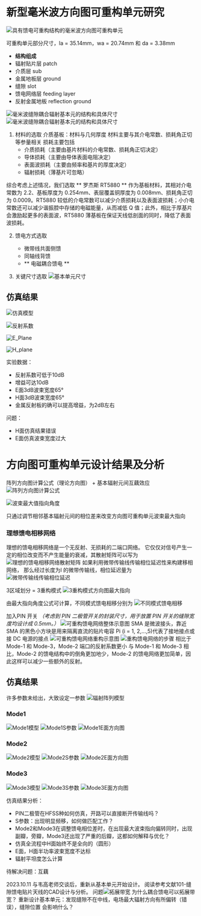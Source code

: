 # 新型毫米波方向图可重构单元研究
![具有馈电可重构结构的毫米波方向图可重构单元](/imgs/2023-09-20/6VfQIaoIoHowhKTU.png)

可重构单元部分尺寸，la = 35.14mm，wa = 20.74mm 和 da = 3.38mm


- **结构组成**
- 辐射贴片层 patch
- 介质层 sub
- 金属地板层 ground
- 缝隙 slot
- 馈电网络层 feeding layer
- 反射金属地板 reflection ground


![毫米波缝隙耦合辐射基本元的结构和具体尺寸](/imgs/2023-09-20/7SetwbPqR8H5etUO.png)    ![毫米波缝隙耦合辐射基本元的结构和具体尺寸](/imgs/2023-09-20/9zQ2SWdgc1hHT7dh.png)


1. 材料的选取
	介质基板：材料与几何厚度
	   材料主要与其介电常数、损耗角正切等参量相关
	   损耗主要包括
	  - 介质损耗（主要由基片材料的介电常数、损耗角正切决定）
	  - 导体损耗（主要由导体表面电阻决定）
      - 表面波损耗（主要由频率和基片的厚度决定）
	  - 辐射损耗（薄基片可忽略）

综合考虑上述情况，我们选取 ** 罗杰斯 RT5880 ** 作为基板材料，其相对介电常数为 2.2、基板厚度为 0.254mm、表层覆盖铜厚度为 0.008mm、损耗角正切为 0.0009。RT5880 较低的介电常数可以减少介质损耗以及表面波损耗；小介电常数还可以减少谐振腔中存储的电磁能量，从而减低 Q 值；此外，相比于厚基片会激励起更多的表面波，RT5880 薄基板在保证天线低剖面的同时，降低了表面波损耗。

2. 馈电方式选取
	- 微带线共面侧馈
	- 同轴线背馈
	-  ** 电磁耦合馈电	**

3. 关键尺寸选取
![基本单元尺寸](/imgs/2023-10-07/IYjezEf0cV8elFMC.png)

## 仿真结果
![仿真模型](/imgs/2023-10-07/ZuUPZL6RMkr0f3Ug.png)

![反射系数](/imgs/2023-10-07/apmG3F30FoX4HcVb.png)

![E_Plane](/imgs/2023-10-07/z9E1QUZm9oW7uN9s.png)

![H_plane](/imgs/2023-10-07/6cHGIxyb3PsUftaH.png)

实验数据：
- 反射系数可低于10dB
- 增益可达10dB
- E面3dB波束宽度65°
- H面3dB波束宽度65°
- 金属反射板的确可以提高增益，为2dB左右

问题：
- H面仿真结果错误
- E面仿真波束宽度过大

# 方向图可重构单元设计结果及分析
阵列方向图计算公式（理论方向图） + 基本辐射元间互藕效应
![阵列方向图计算公式](/imgs/2023-10-07/GGR4qcLp8zoUxP15.jpeg)

![波束最大值指向角度](/imgs/2023-10-07/3YwnGXqNJQGl6slR.png)

只通过调节相邻基本辐射元间的相位差来改变方向图可重构单元波束最大指向

### 理想馈电相移网络

理想的馈电相移网络是一个无反射、无损耗的二端口网络。
它仅仅对信号产生一定的相位改变而不产生能量的衰减，其散射矩阵可以写为
![理想的馈电相移网络散射矩阵](/imgs/2023-10-07/UOkoRKvntnA91N04.png)
如果利用微带传输线传输相位延迟性来构建移相网络，
那么经过长度为l 的微带传输线，相位延迟量为
![微带传输线传输相位延迟](/imgs/2023-10-07/gSJaZ2bwNlBKyFPg.png)

3区域划分 = 3重构模式
![3重构模式方向图最大指向](/imgs/2023-10-07/zc2WqC04MFWL5OoY.png)

由最大指向角度公式可计算，不同模式馈电相移分别为
![不同模式馈电相移](/imgs/2023-10-07/CwrlYiA5g2H4HJ1X.png)

加入PIN 开关
*（考虑到 PIN 二极管开关的封装尺寸，用于放置 PIN 开关的缝隙宽度均设计成 0.5mm。）*
![可重构馈电网络整体示意图](/imgs/2023-10-07/sLjqZ2BRoJ6iaxSw.png)
SMA 是微波接头，靠近 SMA 的黑色小方块是用来隔离直流的贴片电容
Pi (i = 1, 2,…,5)代表了接地接点或接 DC 电源的接点
![可重构馈电网络重构示意图](/imgs/2023-10-07/VRxzY9Nu9qZZkxvD.png)
![重构馈电网络的步骤](/imgs/2023-10-07/g3JJQlDbE3W9DKC9.png)
相比于 Mode-1 和 Mode-3，Mode-2 端口的反射系数更小
与 Mode-1 和 Mode-3 相比，Mode-2 的馈电结构中的倒角更加地少，Mode-2 的馈电网络更加简单，因此这样可以减少一些额外的反射。

## 仿真结果
许多参数未给出，大致设定一参数
![辐射阵列模型](/imgs/2023-10-08/y2hZ23aB3hhAOsv8.png)
### Mode1
![Mode1模型](/imgs/2023-10-08/hI1Vu9pm41tObQzm.jpeg)
![Mode1S参数](/imgs/2023-10-08/Ym54rGTzcErVNT2k.jpeg)
![Mode1E面方向图](/imgs/2023-10-08/NtpbK2w8uVzme1si.jpeg)
### Mode2
![Mode2模型](/imgs/2023-10-08/sYmk10P3l6zVJXAg.png)
![Mode2S参数](/imgs/2023-10-08/sVAGGXonkQSGEVor.png)
![Mode2E面方向图](/imgs/2023-10-08/z5J5FlrLKFbGbvGW.png)
### Mode3
![Mode3模型](/imgs/2023-10-08/Tr5gEKjvQ7j0PUMx.png)
![Mode3S参数](/imgs/2023-10-08/7JMzIpl9EsBkHOtt.png)
![Mode3E面方向图](/imgs/2023-10-08/sSzuoTQrkOKtD6DO.png)

仿真结果分析：
- PIN二极管在HFSS种如何仿真，开路可以直接断开传输线吗？
- S参数：出现明显频移，如何做匹配工作？
- Mode2和Mode3在调整馈电相位差时，在出现最大波束指向偏转同时，出现副瓣，旁瓣，Mode3还出现了严重的后瓣，这都如何解释与优化？
- 仿真全流程中H面始终不是全向的（圆形）
- E面，H面半功率波束宽度不达标
- 辐射平坦度怎么计算

待解决问题：互藕

2023.10.11
与韦高老师交谈后，重新从基本单元开始设计。
阅读参考文献101-缝隙馈电贴片天线的CAD设计与分析。
问题![拓展带宽](/imgs/2023-10-11/uF1e5pv75jJaiRbK.png)
为什么耦合馈电可以拓展带宽？
重新设计基本单元：发现缝隙不在中线，电场最大辐射方向有所偏转（错误），缝隙位置 会影响什么？


<!--stackedit_data:
eyJoaXN0b3J5IjpbNDA0Mjc2ODM0LC0xODIzOTg3Nzg1LDEzNj
MyNjYwODUsLTk0MzU0NTc4NCwtMTMyNjAwMTUxMCwxMDgwMDY0
MTU5LDE2NTc1NjE0MTQsLTExMzExNzQ1LDE0NzI1NzUwOTgsLT
E1NDg1Njc1ODEsMTU0OTI5NjQ4NSw0NTY2MjE3NywtMTk0OTU0
MjM0NF19
-->